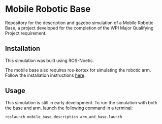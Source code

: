 # Mobile Robotic Base

Repository for the description and gazebo simulation of a Mobile Robotic Base, a project developed for the completion of the WPI Major Qualifying Project requirement.

## Installation

This simulation was built using ROS-Noetic. 

The mobile base also requires ros-kortex for simulating the robotic arm. Follow the installation instructions [here](https://github.com/Kinovarobotics/ros_kortex/tree/d53b135d3741bb265bb6908f59600fa03dbc2dc9).

## Usage

This simulation is still in early development. To run the simulation with both the base and arm, launch the following command in a terminal:

`roslaunch mobile_base_description arm_and_base.launch`

